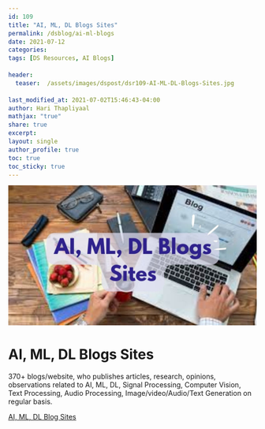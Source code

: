 ```yaml
---
id: 109    
title: "AI, ML, DL Blogs Sites"
permalink: /dsblog/ai-ml-blogs
date: 2021-07-12
categories:
tags: [DS Resources, AI Blogs]

header:
  teaser:  /assets/images/dspost/dsr109-AI-ML-DL-Blogs-Sites.jpg

last_modified_at: 2021-07-02T15:46:43-04:00
author: Hari Thapliyaal   
mathjax: "true"
share: true
excerpt:   
layout: single   
author_profile: true   
toc: true   
toc_sticky: true
---
```


![AI, ML, DL Blogs Sites](/assets/images/dspost/dsr109-AI-ML-DL-Blogs-Sites.jpg)    

# AI, ML, DL Blogs Sites   
   
370+ blogs/website, who publishes articles, research, opinions, observations related to AI, ML, DL, Signal Processing, Computer Vision, Text Processing, Audio Processing, Image/video/Audio/Text Generation on regular basis.

[AI, ML, DL Blog Sites](https://docs.google.com/spreadsheets/d/e/2PACX-1vRDBsF3sb-PGIRuoBcPFPvpdF6lujUFDLU3BsaX6hh1Al_4998Xabn7zWsbQ42_kym-NRXsUGIM_iNd/pubhtml?gid=769640371&single=true)